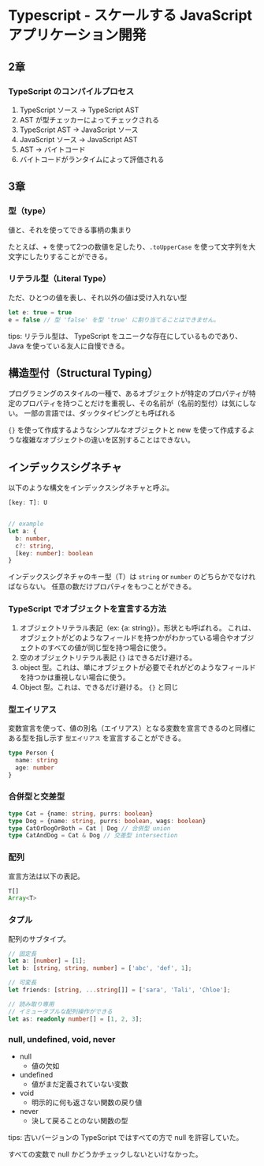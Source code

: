 # Typescript - スケールする JavaScript アプリケーション開発

## 2章

### TypeScript のコンパイルプロセス

1. TypeScript ソース → TypeScript AST
2. AST が型チェッカーによってチェックされる
3. TypeScript AST → JavaScript ソース
4. JavaScript ソース → JavaScript AST
5. AST → バイトコード
6. バイトコードがランタイムによって評価される

## 3章

### 型（type）

値と、それを使ってできる事柄の集まり

たとえば、+ を使って2つの数値を足したり、`.toUpperCase` を使って文字列を大文字にしたりすることができる。

### リテラル型（Literal Type）

ただ、ひとつの値を表し、それ以外の値は受け入れない型

```ts
let e: true = true
e = false // 型 'false' を型 'true' に割り当てることはできません。
```

tips: リテラル型は、 TypeScript をユニークな存在にしているものであり、 Java を使っている友人に自慢できる。

## 構造型付（Structural Typing）

プログラミングのスタイルの一種で、あるオブジェクトが特定のプロパティが特定のプロパティを持つことだけを重視し、その名前が（名前的型付）は気にしない。
一部の言語では、ダックタイピングとも呼ばれる

`{}` を使って作成するようなシンプルなオブジェクトと new を使って作成するような複雑なオブジェクトの違いを区別することはできない。

## インデックスシグネチャ

以下のような構文をインデックスシグネチャと呼ぶ。

```ts
[key: T]: U


// example
let a: {
  b: number,
  c?: string,
  [key: number]: boolean
}

```

インデックスシグネチャのキー型（T）は `string` or `number` のどちらかでなければならない。
任意の数だけプロパティをもつことができる。

### TypeScript でオブジェクトを宣言する方法

1. オブジェクトリテラル表記（ex: {a: string}）。形状とも呼ばれる。
これは、オブジェクトがどのようなフィールドを持つかがわかっている場合やオブジェクトのすべての値が同じ型を持つ場合に使う。
1. 空のオブジェクトリテラル表記 `{}` はできるだけ避ける。
1. object 型。これは、単にオブジェクトが必要でそれがどのようなフィールドを持つかは重視しない場合に使う。
1. Object 型。これは、できるだけ避ける。 `{}` と同じ

### 型エイリアス

変数宣言を使って、値の別名（エイリアス）となる変数を宣言できるのと同様にある型を指し示す `型エイリアス` を宣言することができる。

```ts
type Person {
  name: string
  age: number
}
```

### 合併型と交差型

```ts
type Cat = {name: string, purrs: boolean}
type Dog = {name: string, purrs: boolean, wags: boolean}
type CatOrDogOrBoth = Cat | Dog // 合併型 union
type CatAndDog = Cat & Dog // 交差型 intersection
```

### 配列

宣言方法は以下の表記。

```ts
T[]
Array<T>
```

### タプル

配列のサブタイプ。

```ts
// 固定長
let a: [number] = [1];
let b: [string, string, number] = ['abc', 'def', 1];

// 可変長
let friends: [string, ...string[]] = ['sara', 'Tali', 'Chloe'];

// 読み取り専用
// イミュータブルな配列操作ができる
let as: readonly number[] = [1, 2, 3];
```

### null, undefined, void, never

- null
  - 値の欠如
- undefined
  - 値がまだ定義されていない変数
- void
  - 明示的に何も返さない関数の戻り値
- never
  - 決して戻ることのない関数の型

tips: 古いバージョンの TypeScript ではすべての方で null を許容していた。

すべての変数で null かどうかチェックしないといけなかった。
